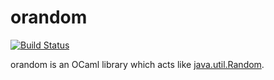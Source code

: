 # orandom
[![Build Status][]][CI Results]

orandom is an OCaml library which acts like [java.util.Random][].

[Build Status]: https://travis-ci.org/r6eve/orandom.svg?branch=master
[CI Results]: https://travis-ci.org/r6eve/orandom
[java.util.Random]: https://docs.oracle.com/javase/10/docs/api/java/util/Random.html
